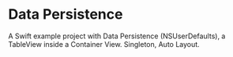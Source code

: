 # Data Persistence
 A Swift example project with Data Persistence (NSUserDefaults), a TableView inside a Container View. Singleton, Auto Layout.
